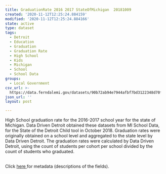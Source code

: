 ```yaml
---
title: GraduationRate 2016 2017 StateOfMichigan  20181009
created: '2020-11-12T12:25:24.884159'
modified: '2020-11-12T12:25:24.884166'
state: active
type: dataset
tags:
  - Detroit
  - Education
  - Graduation
  - Graduation Rate
  - High School
  - Kids
  - Michigan
  - School
  - School Data
groups:
  - Local Government
csv_url: >-
  https://data.ferndalemi.gov/datasets/90b72ab94e7944afbf7bd3122348d70f_0.csv?outSR=%7B%22latestWkid%22%3A2898%2C%22wkid%22%3A2898%7D
json_url: ''
layout: post

---
```

High School graduation rate for the 2016-2017 school year for the state of Michigan. Data Driven Detroit obtained these datasets from MI School Data, for the State of the Detroit Child tool in October 2018. Graduation rates were originally obtained on a school level and aggregated to the state level by Data Driven Detroit. The graduation rates were calculated by Data Driven Detroit, using the count of students per cohort per school divided by the count of students who graduated.<div><br /></div><div>Click <a href='http://www.datadrivendetroit.org/metadata/GraduationRate_Michigan_2016_2017_Metadata__20181022.xlsx' target='_blank'>here </a>for metadata (descriptions of the fields).<br /></div>
